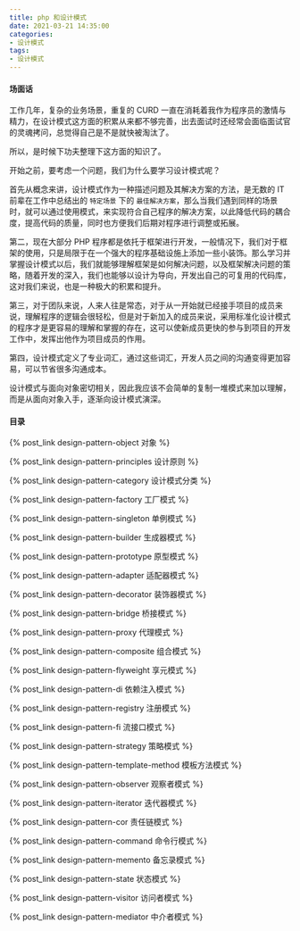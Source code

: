 ```yaml
---
title: php 和设计模式
date: 2021-03-21 14:35:00
categories:
- 设计模式
tags:
- 设计模式
---
```


#### 场面话

工作几年，复杂的业务场景，重复的 CURD 一直在消耗着我作为程序员的激情与精力，在设计模式这方面的积累从来都不够完善，出去面试时还经常会面临面试官的灵魂拷问，总觉得自己是不是就快被淘汰了。

所以，是时候下功夫整理下这方面的知识了。

开始之前，要考虑一个问题，我们为什么要学习设计模式呢？

首先从概念来讲，设计模式作为一种描述问题及其解决方案的方法，是无数的 IT 前辈在工作中总结出的 `特定场景` 下的 `最佳解决方案`，那么当我们遇到同样的场景时，就可以通过使用模式，来实现符合自己程序的解决方案，以此降低代码的耦合度，提高代码的质量，同时也方便我们后期对程序进行调整或拓展。

第二，现在大部分 PHP 程序都是依托于框架进行开发，一般情况下，我们对于框架的使用，只是局限于在一个强大的程序基础设施上添加一些小装饰。那么学习并掌握设计模式以后，我们就能够理解框架是如何解决问题，以及框架解决问题的策略，随着开发的深入，我们也能够以设计为导向，开发出自己的可复用的代码库，这对我们来说，也是一种极大的积累和提升。

第三，对于团队来说，人来人往是常态，对于从一开始就已经接手项目的成员来说，理解程序的逻辑会很轻松，但是对于新加入的成员来说，采用标准化设计模式的程序才是更容易的理解和掌握的存在，这可以使新成员更快的参与到项目的开发工作中，发挥出他作为项目成员的作用。

第四，设计模式定义了专业词汇，通过这些词汇，开发人员之间的沟通变得更加容易，可以节省很多沟通成本。

设计模式与面向对象密切相关，因此我应该不会简单的复制一堆模式来加以理解，而是从面向对象入手，逐渐向设计模式演深。

#### 目录

{% post_link design-pattern-object  对象 %}


{% post_link design-pattern-principles  设计原则 %}


{% post_link design-pattern-category 设计模式分类 %}


{% post_link design-pattern-factory 工厂模式 %}


{% post_link design-pattern-singleton 单例模式 %}


{% post_link design-pattern-builder 生成器模式 %}


{% post_link design-pattern-prototype 原型模式 %}


{% post_link design-pattern-adapter 适配器模式 %}


{% post_link design-pattern-decorator 装饰器模式 %}


{% post_link design-pattern-bridge 桥接模式 %}


{% post_link design-pattern-proxy 代理模式 %}


{% post_link design-pattern-composite 组合模式 %}


{% post_link design-pattern-flyweight 享元模式 %}


{% post_link design-pattern-di 依赖注入模式 %}


{% post_link design-pattern-registry 注册模式 %}


{% post_link design-pattern-fi 流接口模式 %}


{% post_link design-pattern-strategy 策略模式 %}


{% post_link design-pattern-template-method 模板方法模式 %}


{% post_link design-pattern-observer 观察者模式 %}


{% post_link design-pattern-iterator 迭代器模式 %}


{% post_link design-pattern-cor 责任链模式 %}


{% post_link design-pattern-command 命令行模式 %}


{% post_link design-pattern-memento 备忘录模式 %}


{% post_link design-pattern-state 状态模式 %}


{% post_link design-pattern-visitor 访问者模式 %}


{% post_link design-pattern-mediator 中介者模式 %}
